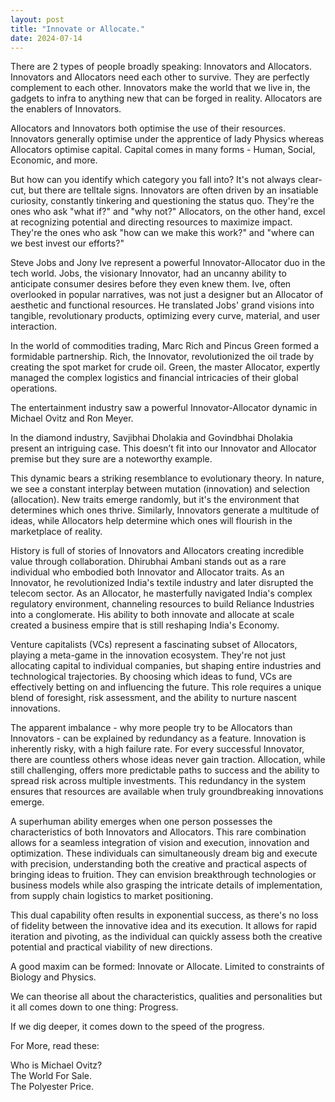 ```yaml
---
layout: post
title: "Innovate or Allocate."
date: 2024-07-14
---
```




There are 2 types of people broadly speaking: Innovators and Allocators. Innovators and Allocators need each other to survive. They are perfectly complement to each other. Innovators make the world that we live in, the gadgets to infra to anything new that can be forged in reality. Allocators are the enablers of Innovators.

Allocators and Innovators both optimise the use of their resources. Innovators generally optimise under the apprentice of lady Physics whereas Allocators optimise capital. Capital comes in many forms - Human, Social, Economic, and more.

But how can you identify which category you fall into? It's not always clear-cut, but there are telltale signs. Innovators are often driven by an insatiable curiosity, constantly tinkering and questioning the status quo. They're the ones who ask "what if?" and "why not?" Allocators, on the other hand, excel at recognizing potential and directing resources to maximize impact. They're the ones who ask "how can we make this work?" and "where can we best invest our efforts?"

Steve Jobs and Jony Ive represent a powerful Innovator-Allocator duo in the tech world. Jobs, the visionary Innovator, had an uncanny ability to anticipate consumer desires before they even knew them. Ive, often overlooked in popular narratives, was not just a designer but an Allocator of aesthetic and functional resources. He translated Jobs' grand visions into tangible, revolutionary products, optimizing every curve, material, and user interaction.

In the world of commodities trading, Marc Rich and Pincus Green formed a formidable partnership. Rich, the Innovator, revolutionized the oil trade by creating the spot market for crude oil. Green, the master Allocator, expertly managed the complex logistics and financial intricacies of their global operations.

The entertainment industry saw a powerful Innovator-Allocator dynamic in Michael Ovitz and Ron Meyer.

In the diamond industry, Savjibhai Dholakia and Govindbhai Dholakia present an intriguing case. This doesn’t fit into our Innovator and Allocator premise but they sure are a noteworthy example.



This dynamic bears a striking resemblance to evolutionary theory. In nature, we see a constant interplay between mutation (innovation) and selection (allocation). New traits emerge randomly, but it's the environment that determines which ones thrive. Similarly, Innovators generate a multitude of ideas, while Allocators help determine which ones will flourish in the marketplace of reality.

History is full of stories of Innovators and Allocators creating incredible value through collaboration. Dhirubhai Ambani stands out as a rare individual who embodied both Innovator and Allocator traits. As an Innovator, he revolutionized India's textile industry and later disrupted the telecom sector. As an Allocator, he masterfully navigated India's complex regulatory environment, channeling resources to build Reliance Industries into a conglomerate. His ability to both innovate and allocate at scale created a business empire that is still reshaping India's Economy.

Venture capitalists (VCs) represent a fascinating subset of Allocators, playing a meta-game in the innovation ecosystem. They're not just allocating capital to individual companies, but shaping entire industries and technological trajectories. By choosing which ideas to fund, VCs are effectively betting on and influencing the future. This role requires a unique blend of foresight, risk assessment, and the ability to nurture nascent innovations.

The apparent imbalance - why more people try to be Allocators than Innovators - can be explained by redundancy as a feature. Innovation is inherently risky, with a high failure rate. For every successful Innovator, there are countless others whose ideas never gain traction. Allocation, while still challenging, offers more predictable paths to success and the ability to spread risk across multiple investments. This redundancy in the system ensures that resources are available when truly groundbreaking innovations emerge.

A superhuman ability emerges when one person possesses the characteristics of both Innovators and Allocators. This rare combination allows for a seamless integration of vision and execution, innovation and optimization. These individuals can simultaneously dream big and execute with precision, understanding both the creative and practical aspects of bringing ideas to fruition. They can envision breakthrough technologies or business models while also grasping the intricate details of implementation, from supply chain logistics to market positioning.

This dual capability often results in exponential success, as there's no loss of fidelity between the innovative idea and its execution. It allows for rapid iteration and pivoting, as the individual can quickly assess both the creative potential and practical viability of new directions.

A good maxim can be formed: Innovate or Allocate. Limited to constraints of Biology and Physics.

We can theorise all about the characteristics, qualities and personalities but it all comes down to one thing: Progress.

If we dig deeper, it comes down to the speed of the progress.



For More, read these:

Who is Michael Ovitz?\
The World For Sale.\
The Polyester Price.
